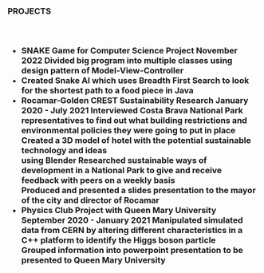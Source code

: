 <h3>PROJECTS<h3><br>
<ul>
<li>SNAKE Game for Computer Science Project November 2022
Divided big program into multiple classes using design pattern of Model-View-Controller<br>
<li>Created Snake AI which uses Breadth First Search to look for the shortest path to a food
piece in Java
<li>Rocamar-Golden CREST Sustainability Research January 2020 - July 2021
Interviewed Costa Brava National Park representatives to find out what building
restrictions and environmental policies they were going to put in place<br>
Created a 3D model of hotel with the potential sustainable technology and ideas<br>
using Blender
Researched sustainable ways of development in a National Park to give and receive
feedback with peers on a weekly basis<br>
Produced and presented a slides presentation to the mayor of the city and director of
Rocamar<br>
<li>Physics Club Project with Queen Mary University September 2020 - January 2021
Manipulated simulated data from CERN by altering different characteristics in a C++
platform to identify the Higgs boson particle<br>
Grouped information into powerpoint presentation to be presented to Queen Mary
University<br>